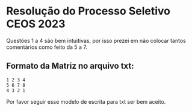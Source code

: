 # Resolução do Processo Seletivo CEOS 2023
Questões 1 a 4 são bem intuitivas, por isso prezei em não colocar tantos comentários como feito da 5 a 7.
## Formato da Matriz no arquivo txt:
```
1 2 3 4
5 6 7 8
4 3 2 1
```
Por favor seguir esse modelo de escrita para txt ser bem aceito.